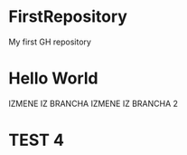 # FirstRepository
My first GH repository

# Hello World
IZMENE IZ BRANCHA
IZMENE IZ BRANCHA 2
# TEST 4
